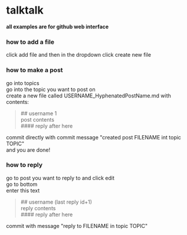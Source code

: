 # talktalk
**all examples are for github web interface**
### how to add a file
click add file and then in the dropdown click create new file
### how to make a post
go into topics  
go into the topic you want to post on  
create a new file called USERNAME_HyphenatedPostName.md with contents:

> \## username 1  
> post contents  
> \#### reply after here  

commit directly with commit message "created post FILENAME int topic TOPIC"  
and you are done!
### how to reply
go to post you want to reply to and click edit  
go to bottom  
enter this text

> \## username (last reply id+1)  
> reply contents  
> \#### reply after here

commit with message "reply to FILENAME in topic TOPIC"
